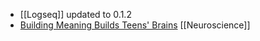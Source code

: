 - [[Logseq]] updated to 0.1.2
- [Building Meaning Builds Teens' Brains](http://www.ascd.org/publications/educational-leadership/may20/vol77/num08/Building-Meaning-Builds-Teens'-Brains.aspx) [[Neuroscience]]